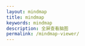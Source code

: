 ```yaml
---
layout: mindmap
title: mindmap
keywords: mindmap
description: 全屏查看脑图
permalink: /mindmap-viewer/
---
```

